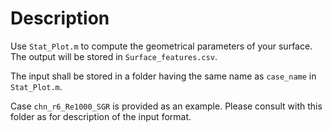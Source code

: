 # Description
Use `Stat_Plot.m` to compute the geometrical parameters of your surface. The output will be stored in `Surface_features.csv`.

The input shall be stored in a folder having the same name as `case_name` in `Stat_Plot.m`.

Case `chn_r6_Re1000_SGR` is provided as an example. Please consult with this folder as for description of the input format.
